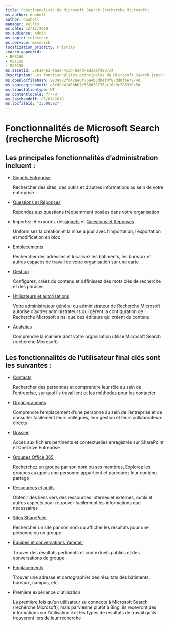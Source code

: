 ```yaml
---
title: Fonctionnalités de Microsoft Search (recherche Microsoft)
ms.author: dawholl
author: dawholl
manager: kellis
ms.date: 12/11/2018
ms.audience: Admin
ms.topic: reference
ms.service: mssearch
localization_priority: Priority
search.appverid:
- BFB160
- MET150
- MOE150
ms.assetid: 5861e462-faed-4c3d-824d-ed3aafd80714
description: Les fonctionnalités principales de Microsoft Search (recherche Microsoft) pour les administrateurs et les utilisateurs finaux incluent des signets, Questions et Réponses, des informations et des analyses de données et de gestion
ms.openlocfilehash: 983a882fd42ae6f76a4b3db4f0f87dd8fbe7974d
ms.sourcegitcommit: a5fd9d4f46bbb7c539630735ac16e0c786939e5d
ms.translationtype: HT
ms.contentlocale: fr-FR
ms.lasthandoff: 05/01/2019
ms.locfileid: "33508592"
---
```

# <a name="features-of-microsoft-search"></a>Fonctionnalités de Microsoft Search (recherche Microsoft)

## <a name="key-admin-features-include"></a>Les principales fonctionnalités d’administration incluent :

- [Signets Entreprise](create-and-manage-bookmarks.md)
    
    Rechercher des sites, des outils et d’autres informations au sein de votre entreprise
    
- [Questions et Réponses](create-and-manage-qas.md)
    
    Répondez aux questions fréquemment posées dans votre organisation
    
- Importez et exportez des[signets](bulk-create-bookmarks.md) et [Questions et Réponses](bulk-create-qas.md)
    
    Uniformisez la création et la mise à jour avec l’importation, l’exportation et modification en bloc

- [Emplacements](locations.md)
    
    Rechercher des adresses et localisez les bâtiments, les bureaux et autres espaces de travail de votre organisation sur une carte
    
- [Gestion](set-up-microsoft-search.md)
    
    Configurez, créez du contenu et définissez des mots clés de recherche et des phrases
    
- [Utilisateurs et autorisations](add-users.md)
    
    Votre administrateur général ou administrateur de Recherche Microsoft autorise d’autres administrateurs qui gèrent la configuration de Recherche Microsoft ainsi que des éditeurs qui créent du contenu
    
- [Analytics](get-insights.md) 
    
    Comprendre la manière dont votre organisation utilise Microsoft Search (recherche Microsoft) 
    
## <a name="key-end-user-features-include"></a>Les fonctionnalités de l’utilisateur final clés sont les suivantes :

- [Contacts](use/find-people-and-groups.md)
    
    Rechercher des personnes et comprendre leur rôle au sein de l’entreprise, sur quoi ils travaillent et les méthodes pour les contacter
    
- [Organigrammes](use/find-people-and-groups.md)
    
    Comprendre l’emplacement d’une personne au sein de l’entreprise et de consulter facilement leurs collègues, leur gestion et leurs collaborateurs directs
    
- [Dossier](use/find-files.md)
    
    Accès aux fichiers pertinents et contextuelles enregistrés sur SharePoint et OneDrive Entreprise
    
- [Groupes Office 365](use/find-people-and-groups.md)
    
    Recherchez un groupe par son nom ou ses membres, Explorez les groupes auxquels une personne appartient et parcourez leur contenu partagé
    
- [Ressources et outils](use/find-resources-tools-and-more.md)
    
    Obtenir des liens vers des ressources internes et externes, outils et autres aspects pour retrouver facilement les informations que nécessaires
    
- [Sites SharePoint](use/find-sharepoint-sites.md)
    
    Rechercher un site par son nom ou afficher les résultats pour une personne ou un groupe
    
- [Équipes et conversations Yammer](use/find-conversations.md)
    
    Trouver des résultats pertinents et contextuels publics et des conversations de groupe

- [Emplacements](use/find-locations.md)
    
    Trouver une adresse et cartographier des résultats des bâtiments, bureaux, campus, etc.
    
- Première expérience d’utilisation
    
    La première fois qu’un utilisateur se connecte à Microsoft Search (recherche Microsoft), mais parvienne plutôt à Bing, ils recevront des informations sur l’utilisation il et les types de résultats de travail qu’ils trouveront lors de leur recherche